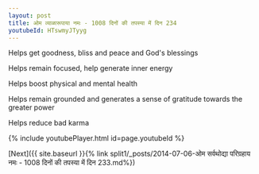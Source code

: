 ```yaml
---
layout: post
title: ओम व्याळारूपाया नमः - 1008 दिनों की तपस्या में दिन 234
youtubeId: HTswmyJTyyg
---
```

 
 
Helps get goodness, bliss and peace and God's blessings
 
Helps remain focused, help generate inner energy 
 
Helps boost physical and mental health 
 
Helps remain grounded and generates a sense of gratitude towards the greater power 
 
Helps reduce bad karma
 
 
 
 


{% include youtubePlayer.html id=page.youtubeId %}
 
[Next]({{ site.baseurl }}{% link  split1/_posts/2014-07-06-ओम सर्वथोद्या परिग्रहाय नमः - 1008 दिनों की तपस्या में दिन 233.md%})
 
